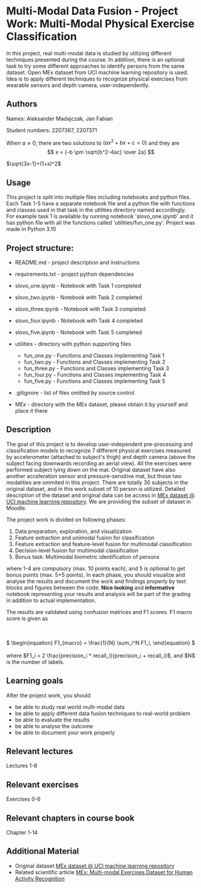 # Multi-Modal Data Fusion - Project Work: Multi-Modal Physical Exercise Classification


In this project, real multi-modal data is studied by utilizing different techniques presented during the course.
In addition, there is an optional task to try some different approaches to identify persons from the same dataset.
Open MEx dataset from UCI machine learning repository is used. Idea is to apply different techniques to recognize
physical exercises from wearable sensors and depth camera, user-independently.

## Authors


Names:
Aleksander Madajczak,
Jan Fabian

Student numbers:
2207367,
2207371

When $a \ne 0$, there are two solutions to $(ax^2 + bx + c = 0)$ and they are 
$$ x = {-b \pm \sqrt{b^2-4ac} \over 2a} $$



$\sqrt{3x-1}+(1+x)^2$






## Usage

This project is split into multiple files including notebooks and python files. 
Each Task 1-5 have a separate notebook file and a python file with functions 
and classes used in that task in the utilities directory named accordingly. 
For example task 1 is available by running notebook 'slovo_one.ipynb' and it 
has python file with all the functions called 'utilities/fun_one.py'.
Project was made in Python 3.10

## Project structure:
* README.md - project description and instructions
* requirements.txt - project python dependencies


* slovo_one.ipynb - Notebook with Task 1 completed
* slovo_two.ipynb - Notebook with Task 2 completed
* slovo_three.ipynb - Notebook with Task 3 completed
* slovo_four.ipynb - Notebook with Task 4 completed
* slovo_five.ipynb - Notebook with Task 5 completed 


* utilities - directory with python supporting files
  * fun_one.py - Functions and Classes implementing Task 1 
  * fun_two.py - Functions and Classes implementing Task 2
  * fun_three.py - Functions and Classes implementing Task 3
  * fun_four.py - Functions and Classes implementing Task 4
  * fun_five.py - Functions and Classes implementing Task 5


* .gitignore - list of files omitted by source control
* MEx - directory with the MEx dataset, please obtain it by yourself and place it there




## Description

The goal of this project is to develop user-independent pre-processing and classification models to recognize 7 different physical exercises measured by accelerometer (attached to subject's thigh) and depth camera (above the subject facing downwards recording an aerial view). All the exercises were performed subject lying down on the mat. Original dataset have also another acceleration sensor and pressure-sensitive mat, but those two modalities are ommited in this project. There are totally 30 subjects in the original dataset, and in this work subset of 10 person is utilized. Detailed description of the dataset and original data can be access in [MEx dataset @ UCI machine learning repository](https://archive.ics.uci.edu/ml/datasets/MEx#). We are providing the subset of dataset in Moodle.

The project work is divided on following phases:

1. Data preparation, exploration, and visualization
2. Feature extraction and unimodal fusion for classification
3. Feature extraction and feature-level fusion for multimodal classification
4. Decision-level fusion for multimodal classification
5. Bonus task: Multimodal biometric identification of persons

where 1-4 are compulsory (max. 10 points each), and 5 is optional to get bonus points (max. 5+5 points). In each phase, you should visualize and analyse the results and document the work and findings properly by text blocks and figures between the code. <b> Nice looking </b> and <b> informative </b> notebook representing your results and analysis will be part of the grading in addition to actual implementation.

The results are validated using confusion matrices and F1 scores. F1 macro score is given as

<br>
<br>
$
\begin{equation}
F1_{macro} = \frac{1}{N} \sum_i^N F1_i,
\end{equation}
$
<br>
<br>
where $F1_i = 2  \frac{precision_i * recall_i}{precision_i + recall_i}$, and $N$ is the number of labels.
<br>


## Learning goals

After the project work, you should

- be able to study real world multi-modal data
- be able to apply different data fusion techniques to real-world problem
- be able to evaluate the results
- be able to analyse the outcome
- be able to document your work properly

## Relevant lectures

Lectures 1-8

## Relevant exercises

Exercises 0-6

## Relevant chapters in course book

Chapter 1-14

## Additional Material

* Original dataset [MEx dataset @ UCI machine learning repository](https://archive.ics.uci.edu/ml/datasets/MEx#)
* Related scientific article [MEx: Multi-modal Exercises Dataset for Human Activity Recognition](https://arxiv.org/pdf/1908.08992.pdf)
